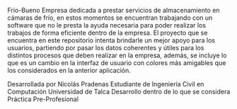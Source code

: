 Frio-Bueno
Empresa dedicada a prestar servicios de almacenamiento en cámaras de frío, en estos momentos se encuentran trabajando con un software que no le presta la ayuda necesaria para poder realizar los trabajos de forma eficiente dentro de la empresa. El proyecto que se encuentra en este repositorio intenta brindarle un mejor apoyo para los usuarios, partiendo por pasar los datos coherentes y útiles para los distintos procesos que deben realizar en la empresa, además, se incluye lo que es un cambio en la interfaz de usuario con colores más amigables que los considerados en la anterior aplicación.

Desarrollada por Nicolás Pradenas
Estudiante de Ingeniería Civil en Computación
Universidad de Talca
Desarrollo dentro de lo que se considera Práctica Pre-Profesional